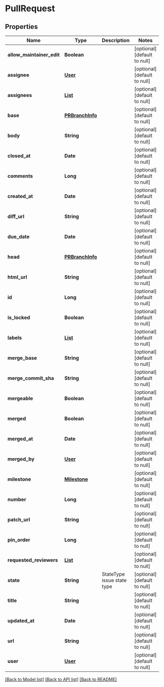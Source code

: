 # PullRequest
## Properties

| Name | Type | Description | Notes |
|------------ | ------------- | ------------- | -------------|
| **allow\_maintainer\_edit** | **Boolean** |  | [optional] [default to null] |
| **assignee** | [**User**](User.md) |  | [optional] [default to null] |
| **assignees** | [**List**](User.md) |  | [optional] [default to null] |
| **base** | [**PRBranchInfo**](PRBranchInfo.md) |  | [optional] [default to null] |
| **body** | **String** |  | [optional] [default to null] |
| **closed\_at** | **Date** |  | [optional] [default to null] |
| **comments** | **Long** |  | [optional] [default to null] |
| **created\_at** | **Date** |  | [optional] [default to null] |
| **diff\_url** | **String** |  | [optional] [default to null] |
| **due\_date** | **Date** |  | [optional] [default to null] |
| **head** | [**PRBranchInfo**](PRBranchInfo.md) |  | [optional] [default to null] |
| **html\_url** | **String** |  | [optional] [default to null] |
| **id** | **Long** |  | [optional] [default to null] |
| **is\_locked** | **Boolean** |  | [optional] [default to null] |
| **labels** | [**List**](Label.md) |  | [optional] [default to null] |
| **merge\_base** | **String** |  | [optional] [default to null] |
| **merge\_commit\_sha** | **String** |  | [optional] [default to null] |
| **mergeable** | **Boolean** |  | [optional] [default to null] |
| **merged** | **Boolean** |  | [optional] [default to null] |
| **merged\_at** | **Date** |  | [optional] [default to null] |
| **merged\_by** | [**User**](User.md) |  | [optional] [default to null] |
| **milestone** | [**Milestone**](Milestone.md) |  | [optional] [default to null] |
| **number** | **Long** |  | [optional] [default to null] |
| **patch\_url** | **String** |  | [optional] [default to null] |
| **pin\_order** | **Long** |  | [optional] [default to null] |
| **requested\_reviewers** | [**List**](User.md) |  | [optional] [default to null] |
| **state** | **String** | StateType issue state type | [optional] [default to null] |
| **title** | **String** |  | [optional] [default to null] |
| **updated\_at** | **Date** |  | [optional] [default to null] |
| **url** | **String** |  | [optional] [default to null] |
| **user** | [**User**](User.md) |  | [optional] [default to null] |

[[Back to Model list]](../README.md#documentation-for-models) [[Back to API list]](../README.md#documentation-for-api-endpoints) [[Back to README]](../README.md)

